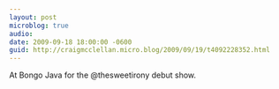 ```yaml
---
layout: post
microblog: true
audio: 
date: 2009-09-18 18:00:00 -0600
guid: http://craigmcclellan.micro.blog/2009/09/19/t4092228352.html
---
```

At Bongo Java for the @thesweetirony debut show.
